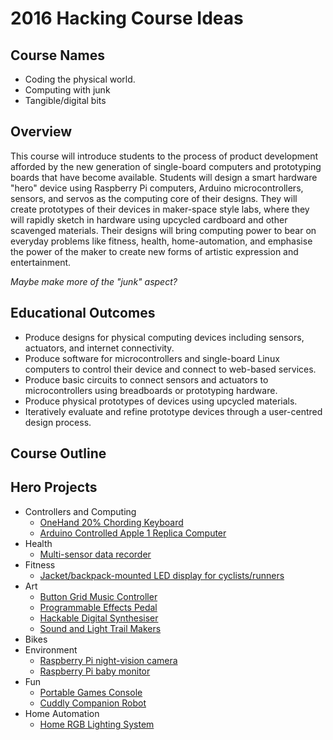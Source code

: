# 2016 Hacking Course Ideas
    
## Course Names

- Coding the physical world.
- Computing with junk
- Tangible/digital bits

## Overview

This course will introduce students to the process of product
development afforded by the new generation of single-board computers
and prototyping boards that have become available. Students will
design a smart hardware "hero" device using Raspberry Pi computers,
Arduino microcontrollers, sensors, and servos as the computing core of
their designs. They will create prototypes of their devices in
maker-space style labs, where they will rapidly sketch in hardware
using upcycled cardboard and other scavenged materials. Their designs
will bring computing power to bear on everyday problems like fitness,
health, home-automation, and emphasise the power of the maker to
create new forms of artistic expression and entertainment.

*Maybe make more of the "junk" aspect?*

## Educational Outcomes

- Produce designs for physical computing devices including sensors,
  actuators, and internet connectivity.
- Produce software for microcontrollers and single-board Linux
  computers to control their device and connect to web-based services.
- Produce basic circuits to connect sensors and actuators to
  microcontrollers using breadboards or prototyping hardware.
- Produce physical prototypes of devices using upcycled materials.
- Iteratively evaluate and refine prototype devices through a
  user-centred design process.

## Course Outline

## Hero Projects

- Controllers and Computing
    - [OneHand 20% Chording Keyboard](http://deskthority.net/workshop-f7/onehand-20-keyboard-t6617-120.html)
    - [Arduino Controlled Apple 1 Replica Computer](http://dave.cheney.net/2014/12/26/make-your-own-apple-1-replica)
- Health
    - [Multi-sensor data recorder](https://hackaday.io/project/1395-open-source-science-tricorder)
- Fitness
    - [Jacket/backpack-mounted LED display for cyclists/runners](http://www.wired.com/2010/09/cyclists-backpack-shows-led-turn-signals/)
- Art
    - [Button Grid Music Controller](http://flipmu.com/work/arduinome/)
    - [Programmable Effects Pedal](http://hackaday.com/2012/11/30/guitar-foot-controller-uses-dsp-for-audio-effects/)
    - [Hackable Digital Synthesiser](https://ccrma.stanford.edu/~eberdahl/Papers/NIME2014EmbeddedAcousticInstruments.pdf)
    - [Sound and Light Trail Makers](https://hackaday.io/project/157-center-flee)
- Bikes
- Environment
    - [Raspberry Pi night-vision camera](http://www.mcmelectronics.com/product/RASPBERRY-PI-/28-18030)
    - [Raspberry Pi baby monitor](https://www.raspberrypi.org/products/camera-module/)
- Fun
    - [Portable Games Console](https://youtu.be/zrEj1aQRbpw)
    - [Cuddly Companion Robot](http://www.nickstedman.com/art/adb.html)
- Home Automation
    - [Home RGB Lighting System]()
